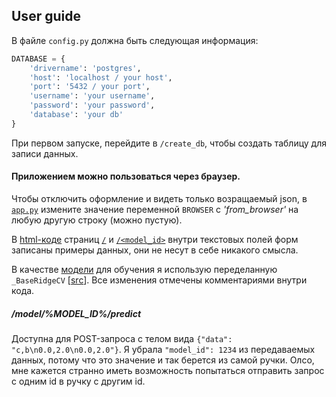 ## User guide

В файле `config.py` должна быть следующая информация:
```python
DATABASE = {
    'drivername': 'postgres',
    'host': 'localhost / your host',
    'port': '5432 / your port',
    'username': 'your username',
    'password': 'your password',
    'database': 'your db'
}
```
При первом запуске, перейдите в  `/create_db`, чтобы создать таблицу для записи данных.

#### Приложением можно пользоваться через браузер. 
Чтобы отключить оформление и видеть только возращаемый json, в [`app.py`](app.py) 
измените значение переменной `BROWSER` с *'from_browser'* на любую другую строку (можно пустую).

В [html-коде](templates) страниц [`/`](templates/index.html) и 
[`/<model_id>`](templates/predict.html) внутри текстовых полей форм записаны примеры данных,
они не несут в себе никакого смысла.

В качестве [модели](model.py) для обучения я использую переделанную 
`_BaseRidgeCV` [[src](https://github.com/scikit-learn/scikit-learn/blob/95d4f0841/sklearn/linear_model/_ridge.py#L1520)].
Все изменения отмечены комментариями внутри кода.

##### /model/%MODEL_ID%/predict
Доступна для POST-запроса с телом вида `{"data": "c,b\n0.0,2.0\n0.0,2.0"}`.
Я убрала `"model_id": 1234` из передаваемых данных, потому что это значение и так берется
из самой ручки. Олсо, мне кажется странно иметь возможность попытаться отправить запрос с одним id 
в ручку с другим id.